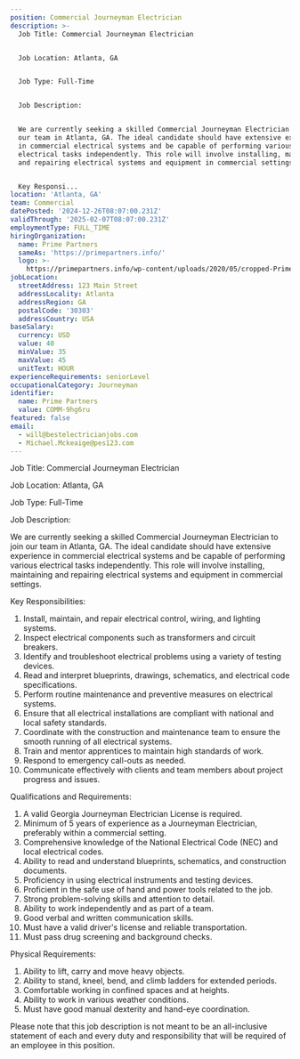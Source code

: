 ```yaml
---
position: Commercial Journeyman Electrician
description: >-
  Job Title: Commercial Journeyman Electrician


  Job Location: Atlanta, GA


  Job Type: Full-Time


  Job Description:


  We are currently seeking a skilled Commercial Journeyman Electrician to join
  our team in Atlanta, GA. The ideal candidate should have extensive experience
  in commercial electrical systems and be capable of performing various
  electrical tasks independently. This role will involve installing, maintaining
  and repairing electrical systems and equipment in commercial settings.


  Key Responsi...
location: 'Atlanta, GA'
team: Commercial
datePosted: '2024-12-26T08:07:00.231Z'
validThrough: '2025-02-07T08:07:00.231Z'
employmentType: FULL_TIME
hiringOrganization:
  name: Prime Partners
  sameAs: 'https://primepartners.info/'
  logo: >-
    https://primepartners.info/wp-content/uploads/2020/05/cropped-Prime-Partners-Logo-NO-BG-1-1.png
jobLocation:
  streetAddress: 123 Main Street
  addressLocality: Atlanta
  addressRegion: GA
  postalCode: '30303'
  addressCountry: USA
baseSalary:
  currency: USD
  value: 40
  minValue: 35
  maxValue: 45
  unitText: HOUR
experienceRequirements: seniorLevel
occupationalCategory: Journeyman
identifier:
  name: Prime Partners
  value: COMM-9hg6ru
featured: false
email:
  - will@bestelectricianjobs.com
  - Michael.Mckeaige@pes123.com
---
```




Job Title: Commercial Journeyman Electrician

Job Location: Atlanta, GA

Job Type: Full-Time

Job Description:

We are currently seeking a skilled Commercial Journeyman Electrician to join our team in Atlanta, GA. The ideal candidate should have extensive experience in commercial electrical systems and be capable of performing various electrical tasks independently. This role will involve installing, maintaining and repairing electrical systems and equipment in commercial settings.

Key Responsibilities:

1. Install, maintain, and repair electrical control, wiring, and lighting systems.
2. Inspect electrical components such as transformers and circuit breakers.
3. Identify and troubleshoot electrical problems using a variety of testing devices.
4. Read and interpret blueprints, drawings, schematics, and electrical code specifications.
5. Perform routine maintenance and preventive measures on electrical systems.
6. Ensure that all electrical installations are compliant with national and local safety standards.
7. Coordinate with the construction and maintenance team to ensure the smooth running of all electrical systems.
8. Train and mentor apprentices to maintain high standards of work.
9. Respond to emergency call-outs as needed.
10. Communicate effectively with clients and team members about project progress and issues.

Qualifications and Requirements:

1. A valid Georgia Journeyman Electrician License is required.
2. Minimum of 5 years of experience as a Journeyman Electrician, preferably within a commercial setting.
3. Comprehensive knowledge of the National Electrical Code (NEC) and local electrical codes.
4. Ability to read and understand blueprints, schematics, and construction documents.
5. Proficiency in using electrical instruments and testing devices.
6. Proficient in the safe use of hand and power tools related to the job.
7. Strong problem-solving skills and attention to detail.
8. Ability to work independently and as part of a team.
9. Good verbal and written communication skills.
10. Must have a valid driver's license and reliable transportation.
11. Must pass drug screening and background checks.

Physical Requirements:

1. Ability to lift, carry and move heavy objects.
2. Ability to stand, kneel, bend, and climb ladders for extended periods.
3. Comfortable working in confined spaces and at heights.
4. Ability to work in various weather conditions.
5. Must have good manual dexterity and hand-eye coordination.

Please note that this job description is not meant to be an all-inclusive statement of each and every duty and responsibility that will be required of an employee in this position.
